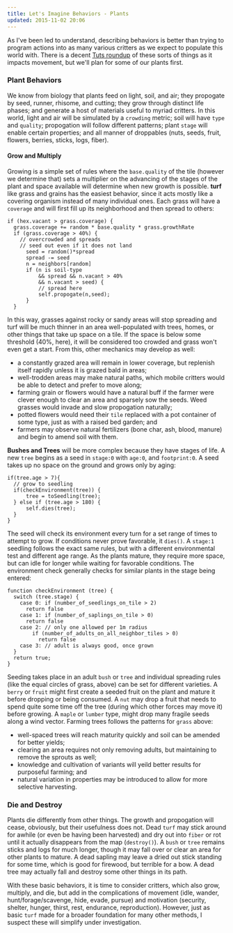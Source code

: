 ```yaml
---
title: Let's Imagine Behaviors - Plants
updated: 2015-11-02 20:06
---
```


As I've been led to understand, describing behaviors is better than trying to program actions into as many various critters as we expect to populate this world with. There is a decent [Tuts roundup](http://gamedevelopment.tutsplus.com/series/understanding-steering-behaviors--gamedev-12732) of these sorts of things as it impacts movement, but we'll plan for some of our plants first.

### Plant Behaviors
We know from biology that plants feed on light, soil, and air; they propogate by seed, runner, rhisome, and cutting; they grow through distinct life phases; and generate a host of materials useful to myriad critters. In this world, light and air will be simulated by a `crowding` metric; soil will have `type` and `quality`; propogation will follow different patterns; plant `stage` will enable certain properties; and all manner of droppables (nuts, seeds, fruit, flowers, berries, sticks, logs, fiber).
#### Grow and Multiply
Growing is a simple set of rules where the `base.quality` of the tile (however we determine that) sets a multiplier on the advancing of the stages of the plant and space available will determine when new growth is possible.
**turf** like grass and grains has the easiest behavior, since it acts mostly like a covering organism instead of many individual ones. Each grass will have a `coverage` and will first fill up its neighborhood and then spread to others: 
```
if (hex.vacant > grass.coverage) {
  grass.coverage += random * base.quality * grass.growthRate
  if (grass.coverage > 40%) {
    // overcrowded and spreads
    // seed out even if it does not land
      seed = random()*spread
      spread -= seed
      n = neighbors[random]
      if (n is soil-type 
          && spread && n.vacant > 40%
          && n.vacant > seed) {
          // spread here
          self.propogate(n,seed);
      }
  }
```
In this way, grasses against rocky or sandy areas will stop spreading and turf will be much thinner in an area well-populated with trees, homes, or other things that take up space on a tile. If the space is below some threshold (40%, here), it will be considered too crowded and grass won't even get a start.
From this, other mechanics may develop as well:
* a constantly grazed area will remain in lower coverage, but replenish itself rapidly unless it is grazed bald in areas;
* well-trodden areas may make natural paths, which mobile critters would be able to detect and prefer to move along;
* farming grain or flowers would have a natural buff if the farmer were clever enough to clear an area and sparsely sow the seeds. Weed grasses would invade and slow propogation naturally;
* potted flowers would need their `tile` replaced with a pot container of some type, just as with a raised bed garden; and
* farmers may observe natural fertilizers (bone char, ash, blood, manure) and begin to amend soil with them.

**Bushes and Trees** will be more complex because they have stages of life. A new `tree` begins as a seed in `stage:0` with `age:0`, and `footprint:0`. A seed takes up no space on the ground and grows only by aging:
```
if(tree.age > 7){
  // grow to seedling
  if(checkEnvironment(tree)) {
      tree = toSeedling(tree);
  } else if (tree.age > 180) {
      self.dies(tree);
  }
}
```
The seed will check its environment every turn for a set range of times to attempt to grow. If conditions never prove favorable, it `dies()`.
A `stage:1` seedling follows the exact same rules, but with a different environmental test and different age range. As the plants mature, they require more space, but can idle for longer while waiting for favorable conditions. The environment check generally checks for similar plants in the stage being entered:
```
function checkEnvironment (tree) {
  switch (tree.stage) {
    case 0: if (number_of_seedlings_on_tile > 2)
      return false
    case 1: if (number_of_saplings_on_tile > 0)
      return false
    case 2: // only one allowed per 1m radius
        if (number_of_adults_on_all_neighbor_tiles > 0)
          return false
    case 3: // adult is always good, once grown
  }
  return true;
}
```

Seeding takes place in an adult `bush` or `tree` and individual spreading rules (like the equal circles of grass, above) can be set for different varieties. A `berry` or `fruit` might first create a seeded fruit on the plant and mature it before dropping or being consumed. A `nut` may drop a fruit that needs to spend quite some time off the tree (during which other forces may move it) before growing. A `maple` or `lumber` type, might drop many fragile seeds along a wind vector.
Farming trees follows the patterns for `grass` above:
* well-spaced trees will reach maturity quickly and soil can be amended for better yields;
* clearing an area requires not only removing adults, but maintaining to remove the sprouts as well;
* knowledge and cultivation of variants will yeild better results for purposeful farming; and
* natural variation in properties may be introduced to allow for more selective harvesting.

### Die and Destroy
Plants die differently from other things. The growth and propogation will cease, obviously, but their usefulness does not. Dead `turf` may stick around for awhile (or even be having been harvested) and dry out into `fiber` or rot until it actually disappears from the map (`destroy()`). A `bush` or `tree` remains sticks and logs for much longer, though it may fall over or clear an area for other plants to mature. A dead sapling may leave a dried out stick standing for some time, which is good for firewood, but terrible for a bow. A dead tree may actually fall and destroy some other things in its path.

With these basic behaviors, it is time to consider critters, which also grow, multiply, and die, but add in the complications of movement (idle, wander, hunt/forage/scavenge, hide, evade, pursue) and motivation (security, shelter, hunger, thirst, rest, endurance, reproduction). However, just as basic `turf` made for a broader foundation for many other methods, I suspect these will simplify under investigation.
